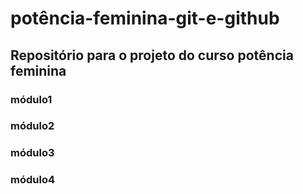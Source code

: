 # potência-feminina-git-e-github

## Repositório para o projeto do curso potência feminina


### módulo1
### módulo2
### módulo3
### módulo4
